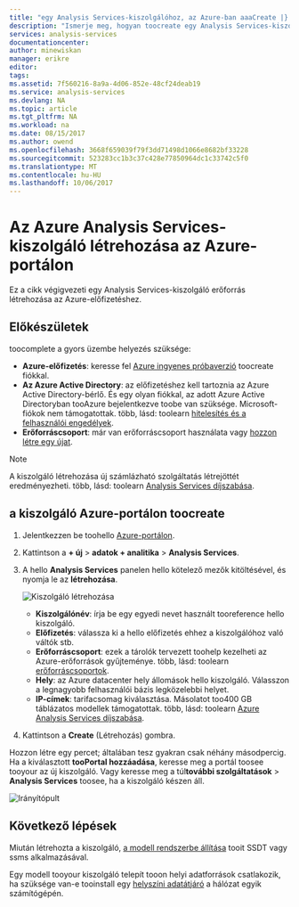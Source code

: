 ```yaml
---
title: "egy Analysis Services-kiszolgálóhoz, az Azure-ban aaaCreate |} Microsoft Docs"
description: "Ismerje meg, hogyan toocreate egy Analysis Services-kiszolgáló-példány az Azure-ban."
services: analysis-services
documentationcenter: 
author: minewiskan
manager: erikre
editor: 
tags: 
ms.assetid: 7f560216-8a9a-4d06-852e-48cf24deab19
ms.service: analysis-services
ms.devlang: NA
ms.topic: article
ms.tgt_pltfrm: NA
ms.workload: na
ms.date: 08/15/2017
ms.author: owend
ms.openlocfilehash: 3668f659039f79f3dd71498d1066e8682bf33228
ms.sourcegitcommit: 523283cc1b3c37c428e77850964dc1c33742c5f0
ms.translationtype: MT
ms.contentlocale: hu-HU
ms.lasthandoff: 10/06/2017
---
```

# <a name="create-an-azure-analysis-services-server-in-azure-portal"></a>Az Azure Analysis Services-kiszolgáló létrehozása az Azure-portálon
Ez a cikk végigvezeti egy Analysis Services-kiszolgáló erőforrás létrehozása az Azure-előfizetéshez.

## <a name="before-you-begin"></a>Előkészületek
toocomplete a gyors üzembe helyezés szüksége:

* **Azure-előfizetés**: keresse fel [Azure ingyenes próbaverzió](https://azure.microsoft.com/offers/ms-azr-0044p/) toocreate fiókkal.
* **Az Azure Active Directory**: az előfizetéshez kell tartoznia az Azure Active Directory-bérlő. És egy olyan fiókkal, az adott Azure Active Directoryban tooAzure bejelentkezve toobe van szüksége. Microsoft-fiókok nem támogatottak. több, lásd: toolearn [hitelesítés és a felhasználói engedélyek](analysis-services-manage-users.md).
* **Erőforráscsoport**: már van erőforráscsoport használata vagy [hozzon létre egy újat](../azure-resource-manager/resource-group-overview.md).

> [!NOTE]
> A kiszolgáló létrehozása új számlázható szolgáltatás létrejöttét eredményezheti. több, lásd: toolearn [Analysis Services díjszabása](https://azure.microsoft.com/pricing/details/analysis-services/).
> 
> 

## <a name="toocreate-a-server-in-azure-portal"></a>a kiszolgáló Azure-portálon toocreate
1. Jelentkezzen be toohello [Azure-portálon](https://portal.azure.com).  
2. Kattintson a **+ új** > **adatok + analitika** > **Analysis Services**.
3. A hello **Analysis Services** panelen hello kötelező mezők kitöltésével, és nyomja le az **létrehozása**.
   
    ![Kiszolgáló létrehozása](./media/analysis-services-create-server/aas-create-server-blade.png)
   
   * **Kiszolgálónév**: írja be egy egyedi nevet használt tooreference hello kiszolgáló.
   * **Előfizetés**: válassza ki a hello előfizetés ehhez a kiszolgálóhoz való váltók stb.
   * **Erőforráscsoport**: ezek a tárolók tervezett toohelp kezelheti az Azure-erőforrások gyűjteménye. több, lásd: toolearn [erőforráscsoportok](../azure-resource-manager/resource-group-overview.md).
   * **Hely**: az Azure datacenter hely állomások hello kiszolgáló. Válasszon a legnagyobb felhasználói bázis legközelebbi helyet.
   * **IP-címek**: tarifacsomag kiválasztása. Másolatot too400 GB táblázatos modellek támogatottak. több, lásd: toolearn [Azure Analysis Services díjszabása](https://azure.microsoft.com/pricing/details/analysis-services/).
4. Kattintson a **Create** (Létrehozás) gombra.

Hozzon létre egy percet; általában tesz gyakran csak néhány másodpercig. Ha a kiválasztott **tooPortal hozzáadása**, keresse meg a portál toosee tooyour az új kiszolgáló. Vagy keresse meg a túl**további szolgáltatások** > **Analysis Services** toosee, ha a kiszolgáló készen áll.

 ![Irányítópult](./media/analysis-services-create-server/aas-create-server-dashboard.png)


## <a name="next-steps"></a>Következő lépések
Miután létrehozta a kiszolgáló, [a modell rendszerbe állítása](analysis-services-deploy.md) tooit SSDT vagy ssms alkalmazásával.

Egy modell tooyour kiszolgáló telepít tooon helyi adatforrások csatlakozik, ha szüksége van-e tooinstall egy [helyszíni adatátjáró](analysis-services-gateway.md) a hálózat egyik számítógépén.

